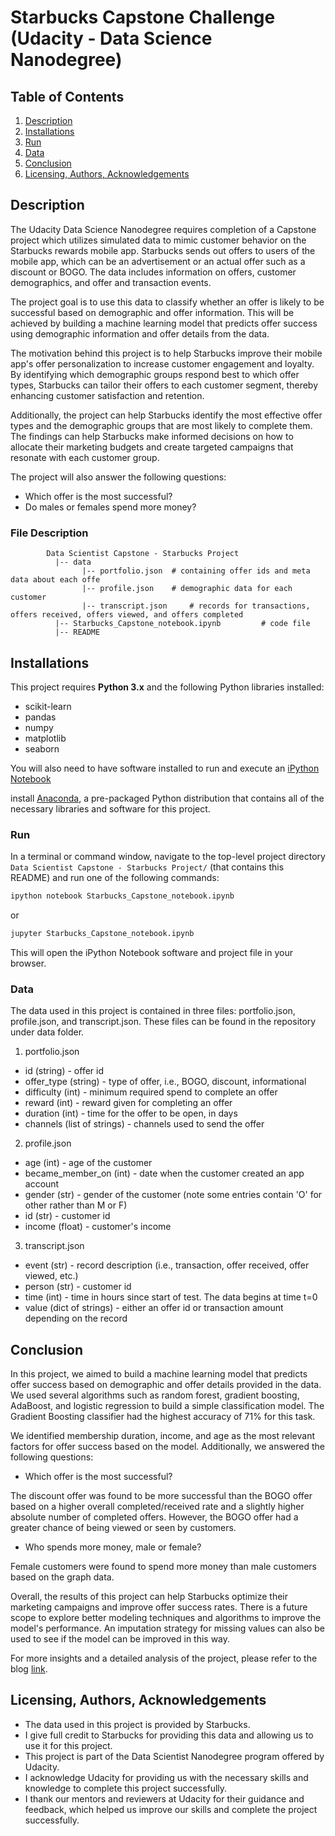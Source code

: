 # Starbucks Capstone Challenge (Udacity - Data Science Nanodegree)

## Table of Contents
1. [Description](#description)
2. [Installations](#installations)
3. [Run](#run)
4. [Data](#data)
5. [Conclusion](#conclusion)
6. [Licensing, Authors, Acknowledgements](#acknowledgement)

<a name="descripton"></a>
## Description

The Udacity Data Science Nanodegree requires completion of a Capstone project which utilizes simulated data to mimic customer behavior on the Starbucks rewards mobile app. Starbucks sends out offers to users of the mobile app, which can be an advertisement or an actual offer such as a discount or BOGO. The data includes information on offers, customer demographics, and offer and transaction events.

The project goal is to use this data to classify whether an offer is likely to be successful based on demographic and offer information. This will be achieved by building a machine learning model that predicts offer success using demographic information and offer details from the data.

The motivation behind this project is to help Starbucks improve their mobile app's offer personalization to increase customer engagement and loyalty. By identifying which demographic groups respond best to which offer types, Starbucks can tailor their offers to each customer segment, thereby enhancing customer satisfaction and retention.

Additionally, the project can help Starbucks identify the most effective offer types and the demographic groups that are most likely to complete them. The findings can help Starbucks make informed decisions on how to allocate their marketing budgets and create targeted campaigns that resonate with each customer group.

The project will also answer the following questions:
-	Which offer is the most successful?
-	Do males or females spend more money?
	

### File Description
~~~~~~~
        Data Scientist Capstone - Starbucks Project
          |-- data
                |-- portfolio.json	# containing offer ids and meta data about each offe
                |-- profile.json	# demographic data for each customer
                |-- transcript.json		# records for transactions, offers received, offers viewed, and offers completed
          |-- Starbucks_Capstone_notebook.ipynb			# code file
          |-- README
~~~~~~~

<a name="installations"></a>
## Installations

This project requires **Python 3.x** and the following Python libraries installed:

- scikit-learn
- pandas
- numpy
- matplotlib
- seaborn

You will also need to have software installed to run and execute an [iPython Notebook](http://ipython.org/notebook.html)

install [Anaconda](https://www.continuum.io/downloads), a pre-packaged Python distribution that contains all of the necessary libraries and software for this project.


<a name="run"></a>
### Run

In a terminal or command window, navigate to the top-level project directory `Data Scientist Capstone - Starbucks Project/` (that contains this README) and run one of the following commands:

```bash
ipython notebook Starbucks_Capstone_notebook.ipynb
```  
or
```bash
jupyter Starbucks_Capstone_notebook.ipynb
```

This will open the iPython Notebook software and project file in your browser.

<a name="data"></a>
### Data

The data used in this project is contained in three files: portfolio.json, profile.json, and transcript.json. These files can be found in the repository under data folder.

1. portfolio.json

-	id (string) - offer id
-	offer_type (string) - type of offer, i.e., BOGO, discount, informational
-	difficulty (int) - minimum required spend to complete an offer
-	reward (int) - reward given for completing an offer
-	duration (int) - time for the offer to be open, in days
-	channels (list of strings) - channels used to send the offer

2. profile.json

-	age (int) - age of the customer
-	became_member_on (int) - date when the customer created an app account
-	gender (str) - gender of the customer (note some entries contain 'O' for other rather than M or F)
-	id (str) - customer id
-	income (float) - customer's income

3. transcript.json

-	event (str) - record description (i.e., transaction, offer received, offer viewed, etc.)
-	person (str) - customer id
-	time (int) - time in hours since start of test. The data begins at time t=0
-	value (dict of strings) - either an offer id or transaction amount depending on the record

<a name="conclusion"></a>
## Conclusion

In this project, we aimed to build a machine learning model that predicts offer success based on demographic and offer details provided in the data. We used several algorithms such as random forest, gradient boosting, AdaBoost, and logistic regression to build a simple classification model. The Gradient Boosting classifier had the highest accuracy of 71% for this task.

We identified membership duration, income, and age as the most relevant factors for offer success based on the model. Additionally, we answered the following questions:

* Which offer is the most successful?

The discount offer was found to be more successful than the BOGO offer based on a higher overall completed/received rate and a slightly higher absolute number of completed offers. However, the BOGO offer had a greater chance of being viewed or seen by customers.

* Who spends more money, male or female?

Female customers were found to spend more money than male customers based on the graph data.

Overall, the results of this project can help Starbucks optimize their marketing campaigns and improve offer success rates. There is a future scope to explore better modeling techniques and algorithms to improve the model's performance. An imputation strategy for missing values can also be used to see if the model can be improved in this way.

For more insights and a detailed analysis of the project, please refer to the blog <a href="https://medium.com/@ranvir_rana/forecasting-the-success-of-starbucks-offers-and-identifying-key-factors-for-success-43a1f4c7fc1a">link</a>.


<a name="acknowledgement"></a>
## Licensing, Authors, Acknowledgements 

* The data used in this project is provided by Starbucks.
* I give full credit to Starbucks for providing this data and allowing us to use it for this project.
* This project is part of the Data Scientist Nanodegree program offered by Udacity.
* I acknowledge Udacity for providing us with the necessary skills and knowledge to complete this project successfully.
* I thank our mentors and reviewers at Udacity for their guidance and feedback, which helped us improve our skills and complete the project successfully.
